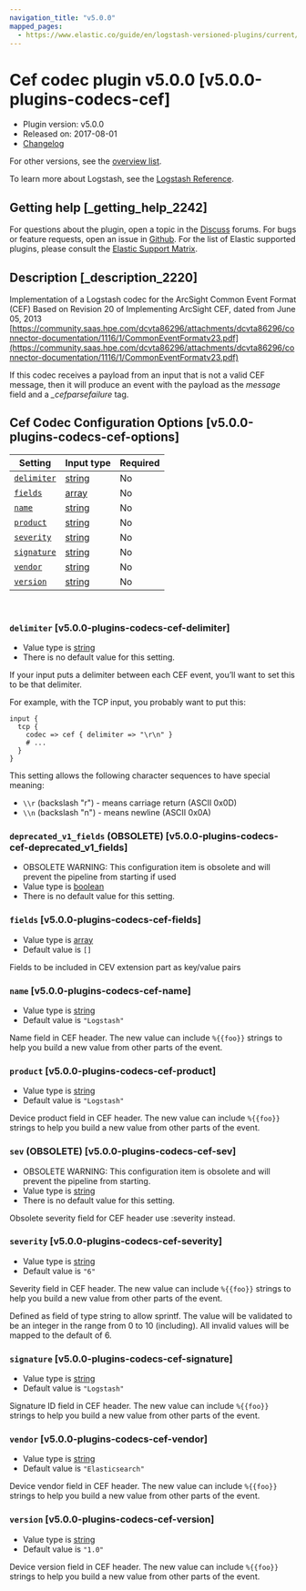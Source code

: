 ```yaml
---
navigation_title: "v5.0.0"
mapped_pages:
  - https://www.elastic.co/guide/en/logstash-versioned-plugins/current/v5.0.0-plugins-codecs-cef.html
---
```


# Cef codec plugin v5.0.0 [v5.0.0-plugins-codecs-cef]


* Plugin version: v5.0.0
* Released on: 2017-08-01
* [Changelog](https://github.com/logstash-plugins/logstash-codec-cef/blob/v5.0.0/CHANGELOG.md)

For other versions, see the [overview list](codec-cef-index.md).

To learn more about Logstash, see the [Logstash Reference](logstash://reference/index.md).

## Getting help [_getting_help_2242]

For questions about the plugin, open a topic in the [Discuss](http://discuss.elastic.co) forums. For bugs or feature requests, open an issue in [Github](https://github.com/logstash-plugins/logstash-codec-cef). For the list of Elastic supported plugins, please consult the [Elastic Support Matrix](https://www.elastic.co/support/matrix#matrix_logstash_plugins).


## Description [_description_2220]

Implementation of a Logstash codec for the ArcSight Common Event Format (CEF) Based on Revision 20 of Implementing ArcSight CEF, dated from June 05, 2013 [https://community.saas.hpe.com/dcvta86296/attachments/dcvta86296/connector-documentation/1116/1/CommonEventFormatv23.pdf](https://community.saas.hpe.com/dcvta86296/attachments/dcvta86296/connector-documentation/1116/1/CommonEventFormatv23.pdf)

If this codec receives a payload from an input that is not a valid CEF message, then it will produce an event with the payload as the *message* field and a *_cefparsefailure* tag.


## Cef Codec Configuration Options [v5.0.0-plugins-codecs-cef-options]

| Setting | Input type | Required |
| --- | --- | --- |
| [`delimiter`](v5-0-0-plugins-codecs-cef.md#v5.0.0-plugins-codecs-cef-delimiter) | [string](logstash://reference/configuration-file-structure.md#string) | No |
| [`fields`](v5-0-0-plugins-codecs-cef.md#v5.0.0-plugins-codecs-cef-fields) | [array](logstash://reference/configuration-file-structure.md#array) | No |
| [`name`](v5-0-0-plugins-codecs-cef.md#v5.0.0-plugins-codecs-cef-name) | [string](logstash://reference/configuration-file-structure.md#string) | No |
| [`product`](v5-0-0-plugins-codecs-cef.md#v5.0.0-plugins-codecs-cef-product) | [string](logstash://reference/configuration-file-structure.md#string) | No |
| [`severity`](v5-0-0-plugins-codecs-cef.md#v5.0.0-plugins-codecs-cef-severity) | [string](logstash://reference/configuration-file-structure.md#string) | No |
| [`signature`](v5-0-0-plugins-codecs-cef.md#v5.0.0-plugins-codecs-cef-signature) | [string](logstash://reference/configuration-file-structure.md#string) | No |
| [`vendor`](v5-0-0-plugins-codecs-cef.md#v5.0.0-plugins-codecs-cef-vendor) | [string](logstash://reference/configuration-file-structure.md#string) | No |
| [`version`](v5-0-0-plugins-codecs-cef.md#v5.0.0-plugins-codecs-cef-version) | [string](logstash://reference/configuration-file-structure.md#string) | No |

 

### `delimiter` [v5.0.0-plugins-codecs-cef-delimiter]

* Value type is [string](logstash://reference/configuration-file-structure.md#string)
* There is no default value for this setting.

If your input puts a delimiter between each CEF event, you’ll want to set this to be that delimiter.

For example, with the TCP input, you probably want to put this:

```
input {
  tcp {
    codec => cef { delimiter => "\r\n" }
    # ...
  }
}
```
This setting allows the following character sequences to have special meaning:

* `\\r` (backslash "r") - means carriage return (ASCII 0x0D)
* `\\n` (backslash "n") - means newline (ASCII 0x0A)


### `deprecated_v1_fields`  (OBSOLETE) [v5.0.0-plugins-codecs-cef-deprecated_v1_fields]

* OBSOLETE WARNING: This configuration item is obsolete and will prevent the pipeline from starting if used
* Value type is [boolean](logstash://reference/configuration-file-structure.md#boolean)
* There is no default value for this setting.


### `fields` [v5.0.0-plugins-codecs-cef-fields]

* Value type is [array](logstash://reference/configuration-file-structure.md#array)
* Default value is `[]`

Fields to be included in CEV extension part as key/value pairs


### `name` [v5.0.0-plugins-codecs-cef-name]

* Value type is [string](logstash://reference/configuration-file-structure.md#string)
* Default value is `"Logstash"`

Name field in CEF header. The new value can include `%{{foo}}` strings to help you build a new value from other parts of the event.


### `product` [v5.0.0-plugins-codecs-cef-product]

* Value type is [string](logstash://reference/configuration-file-structure.md#string)
* Default value is `"Logstash"`

Device product field in CEF header. The new value can include `%{{foo}}` strings to help you build a new value from other parts of the event.


### `sev`  (OBSOLETE) [v5.0.0-plugins-codecs-cef-sev]

* OBSOLETE WARNING: This configuration item is obsolete and will prevent the pipeline from starting.
* Value type is [string](logstash://reference/configuration-file-structure.md#string)
* There is no default value for this setting.

Obsolete severity field for CEF header use :severity instead.


### `severity` [v5.0.0-plugins-codecs-cef-severity]

* Value type is [string](logstash://reference/configuration-file-structure.md#string)
* Default value is `"6"`

Severity field in CEF header. The new value can include `%{{foo}}` strings to help you build a new value from other parts of the event.

Defined as field of type string to allow sprintf. The value will be validated to be an integer in the range from 0 to 10 (including). All invalid values will be mapped to the default of 6.


### `signature` [v5.0.0-plugins-codecs-cef-signature]

* Value type is [string](logstash://reference/configuration-file-structure.md#string)
* Default value is `"Logstash"`

Signature ID field in CEF header. The new value can include `%{{foo}}` strings to help you build a new value from other parts of the event.


### `vendor` [v5.0.0-plugins-codecs-cef-vendor]

* Value type is [string](logstash://reference/configuration-file-structure.md#string)
* Default value is `"Elasticsearch"`

Device vendor field in CEF header. The new value can include `%{{foo}}` strings to help you build a new value from other parts of the event.


### `version` [v5.0.0-plugins-codecs-cef-version]

* Value type is [string](logstash://reference/configuration-file-structure.md#string)
* Default value is `"1.0"`

Device version field in CEF header. The new value can include `%{{foo}}` strings to help you build a new value from other parts of the event.



